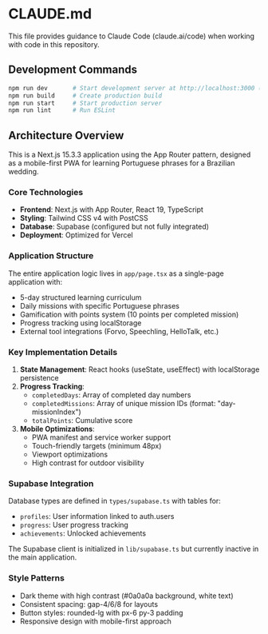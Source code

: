 # CLAUDE.md

This file provides guidance to Claude Code (claude.ai/code) when working with code in this repository.

## Development Commands

```bash
npm run dev       # Start development server at http://localhost:3000 (uses Turbopack)
npm run build     # Create production build
npm run start     # Start production server
npm run lint      # Run ESLint
```

## Architecture Overview

This is a Next.js 15.3.3 application using the App Router pattern, designed as a mobile-first PWA for learning Portuguese phrases for a Brazilian wedding.

### Core Technologies
- **Frontend**: Next.js with App Router, React 19, TypeScript
- **Styling**: Tailwind CSS v4 with PostCSS
- **Database**: Supabase (configured but not fully integrated)
- **Deployment**: Optimized for Vercel

### Application Structure

The entire application logic lives in `app/page.tsx` as a single-page application with:
- 5-day structured learning curriculum
- Daily missions with specific Portuguese phrases
- Gamification with points system (10 points per completed mission)
- Progress tracking using localStorage
- External tool integrations (Forvo, Speechling, HelloTalk, etc.)

### Key Implementation Details

1. **State Management**: React hooks (useState, useEffect) with localStorage persistence
2. **Progress Tracking**: 
   - `completedDays`: Array of completed day numbers
   - `completedMissions`: Array of unique mission IDs (format: "day-missionIndex")
   - `totalPoints`: Cumulative score
3. **Mobile Optimizations**:
   - PWA manifest and service worker support
   - Touch-friendly targets (minimum 48px)
   - Viewport optimizations
   - High contrast for outdoor visibility

### Supabase Integration

Database types are defined in `types/supabase.ts` with tables for:
- `profiles`: User information linked to auth.users
- `progress`: User progress tracking
- `achievements`: Unlocked achievements

The Supabase client is initialized in `lib/supabase.ts` but currently inactive in the main application.

### Style Patterns

- Dark theme with high contrast (#0a0a0a background, white text)
- Consistent spacing: gap-4/6/8 for layouts
- Button styles: rounded-lg with px-6 py-3 padding
- Responsive design with mobile-first approach